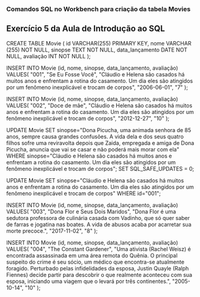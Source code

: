 ### Comandos SQL no Workbench para criação da tabela Movies

## Exercício 5 da Aula de Introdução ao SQL

CREATE TABLE Movie (
    id VARCHAR(255) PRIMARY KEY,
    nome VARCHAR (255) NOT NULL,
    sinopse TEXT NOT NULL,
    data_lançamento DATE NOT NULL,
    avaliação INT NOT NULL
);

INSERT INTO Movie (id, nome, sinopse, data_lançamento, avaliação)
VALUES(
  "001",
  "Se Eu Fosse Você",
  "Cláudio e Helena são casados há muitos anos e enfrentam a rotina do casamento. Um dia eles são atingidos por um fenômeno inexplicável e trocam de corpos",
  "2006-06-01", 
  "7"
);

INSERT INTO Movie (id, nome, sinopse, data_lançamento, avaliação)
VALUES(
  "002",
  "Doce de mãe",
  "Cláudio e Helena são casados há muitos anos e enfrentam a rotina do casamento. Um dia eles são atingidos por um fenômeno inexplicável e trocam de corpos",
  "2012-12-27", 
  "10"
);

UPDATE Movie SET sinopse="Dona Picucha, uma animada senhora de 85 anos, sempre causa grandes confusões. A vida dela e dos seus quatro filhos sofre uma reviravolta depois que Zaida, empregada e amiga de Dona Picucha, anuncia que vai se casar e não poderá mais morar com ela" WHERE sinopse="Cláudio e Helena são casados há muitos anos e enfrentam a rotina do casamento. Um dia eles são atingidos por um fenômeno inexplicável e trocam de corpos";
SET SQL_SAFE_UPDATES = 0;

UPDATE Movie SET sinopse="Cláudio e Helena são casados há muitos anos e enfrentam a rotina do casamento. Um dia eles são atingidos por um fenômeno inexplicável e trocam de corpos" WHERE id="001";

INSERT INTO Movie (id, nome, sinopse, data_lançamento, avaliação)
VALUES(
  "003",
  "Dona Flor e Seus Dois Maridos",
  "Dona Flor é uma sedutora professora de culinária casada com Vadinho, que só quer saber de farras e jogatina nas boates. A vida de abusos acaba por acarretar sua morte precoce.",
  "2017-11-02", 
  "8"
);

INSERT INTO Movie (id, nome, sinopse, data_lançamento, avaliação)
VALUES(
  "004",
  "The Constant Gardener",
  "Uma ativista (Rachel Weisz) é encontrada assassinada em uma área remota do Quênia. O principal suspeito do crime é seu sócio, um médico que encontra-se atualmente foragido. Perturbado pelas infidelidades da esposa, Justin Quayle (Ralph Fiennes) decide partir para descobrir o que realmente aconteceu com sua esposa, iniciando uma viagem que o levará por três continentes.",
  "2005-10-14", 
  "10"
);
